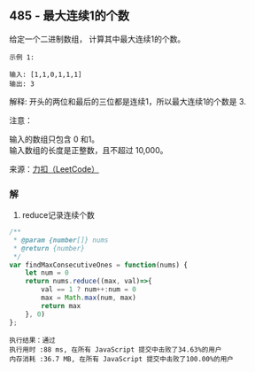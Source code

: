## 485 - 最大连续1的个数
给定一个二进制数组， 计算其中最大连续1的个数。
```
示例 1:

输入: [1,1,0,1,1,1]
输出: 3
```
解释: 开头的两位和最后的三位都是连续1，所以最大连续1的个数是 3.  

注意：

输入的数组只包含 0 和1。   
输入数组的长度是正整数，且不超过 10,000。

来源：[力扣（LeetCode）](https://leetcode-cn.com/problems/max-consecutive-ones)

### 解
1. reduce记录连续个数
```js
/**
 * @param {number[]} nums
 * @return {number}
 */
var findMaxConsecutiveOnes = function(nums) {
    let num = 0
    return nums.reduce((max, val)=>{
        val == 1 ? num++:num = 0
        max = Math.max(num, max)
        return max
    }, 0)
};
```
```
执行结果：通过
执行用时 :88 ms, 在所有 JavaScript 提交中击败了34.63%的用户
内存消耗 :36.7 MB, 在所有 JavaScript 提交中击败了100.00%的用户
```

